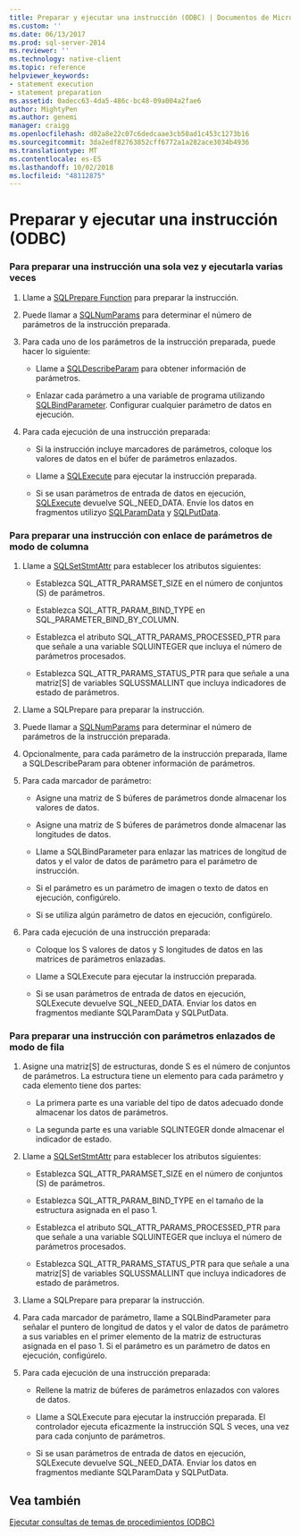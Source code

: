 ```yaml
---
title: Preparar y ejecutar una instrucción (ODBC) | Documentos de Microsoft
ms.custom: ''
ms.date: 06/13/2017
ms.prod: sql-server-2014
ms.reviewer: ''
ms.technology: native-client
ms.topic: reference
helpviewer_keywords:
- statement execution
- statement preparation
ms.assetid: 0adecc63-4da5-486c-bc48-09a004a2fae6
author: MightyPen
ms.author: genemi
manager: craigg
ms.openlocfilehash: d02a8e22c07c6dedcaae3cb50ad1c453c1273b16
ms.sourcegitcommit: 3da2edf82763852cff6772a1a282ace3034b4936
ms.translationtype: MT
ms.contentlocale: es-ES
ms.lasthandoff: 10/02/2018
ms.locfileid: "48112875"
---
```

# <a name="prepare-and-execute-a-statement-odbc"></a>Preparar y ejecutar una instrucción (ODBC)
    
### <a name="to-prepare-a-statement-once-and-then-execute-it-multiple-times"></a>Para preparar una instrucción una sola vez y ejecutarla varias veces  
  
1.  Llame a [SQLPrepare Function](http://go.microsoft.com/fwlink/?LinkId=59360) para preparar la instrucción.  
  
2.  Puede llamar a [SQLNumParams](http://go.microsoft.com/fwlink/?LinkId=58404) para determinar el número de parámetros de la instrucción preparada.  
  
3.  Para cada uno de los parámetros de la instrucción preparada, puede hacer lo siguiente:  
  
    -   Llame a [SQLDescribeParam](../../native-client-odbc-api/sqldescribeparam.md) para obtener información de parámetros.  
  
    -   Enlazar cada parámetro a una variable de programa utilizando [SQLBindParameter](../../native-client-odbc-api/sqlbindparameter.md). Configurar cualquier parámetro de datos en ejecución.  
  
4.  Para cada ejecución de una instrucción preparada:  
  
    -   Si la instrucción incluye marcadores de parámetros, coloque los valores de datos en el búfer de parámetros enlazados.  
  
    -   Llame a [SQLExecute](http://go.microsoft.com/fwlink/?LinkId=58400) para ejecutar la instrucción preparada.  
  
    -   Si se usan parámetros de entrada de datos en ejecución, [SQLExecute](http://go.microsoft.com/fwlink/?LinkId=58400) devuelve SQL_NEED_DATA. Envíe los datos en fragmentos utilizyo [SQLParamData](http://go.microsoft.com/fwlink/?LinkId=58405) y [SQLPutData](../../native-client-odbc-api/sqlputdata.md).  
  
### <a name="to-prepare-a-statement-with-column-wise-parameter-binding"></a>Para preparar una instrucción con enlace de parámetros de modo de columna  
  
1.  Llame a [SQLSetStmtAttr](../../native-client-odbc-api/sqlsetstmtattr.md) para establecer los atributos siguientes:  
  
    -   Establezca SQL_ATTR_PARAMSET_SIZE en el número de conjuntos (S) de parámetros.  
  
    -   Establezca SQL_ATTR_PARAM_BIND_TYPE en SQL_PARAMETER_BIND_BY_COLUMN.  
  
    -   Establezca el atributo SQL_ATTR_PARAMS_PROCESSED_PTR para que señale a una variable SQLUINTEGER que incluya el número de parámetros procesados.  
  
    -   Establezca SQL_ATTR_PARAMS_STATUS_PTR para que señale a una matriz[S] de variables SQLUSSMALLINT que incluya indicadores de estado de parámetros.  
  
2.  Llame a SQLPrepare para preparar la instrucción.  
  
3.  Puede llamar a [SQLNumParams](http://go.microsoft.com/fwlink/?LinkId=58404) para determinar el número de parámetros de la instrucción preparada.  
  
4.  Opcionalmente, para cada parámetro de la instrucción preparada, llame a SQLDescribeParam para obtener información de parámetros.  
  
5.  Para cada marcador de parámetro:  
  
    -   Asigne una matriz de S búferes de parámetros donde almacenar los valores de datos.  
  
    -   Asigne una matriz de S búferes de parámetros donde almacenar las longitudes de datos.  
  
    -   Llame a SQLBindParameter para enlazar las matrices de longitud de datos y el valor de datos de parámetro para el parámetro de instrucción.  
  
    -   Si el parámetro es un parámetro de imagen o texto de datos en ejecución, configúrelo.  
  
    -   Si se utiliza algún parámetro de datos en ejecución, configúrelo.  
  
6.  Para cada ejecución de una instrucción preparada:  
  
    -   Coloque los S valores de datos y S longitudes de datos en las matrices de parámetros enlazadas.  
  
    -   Llame a SQLExecute para ejecutar la instrucción preparada.  
  
    -   Si se usan parámetros de entrada de datos en ejecución, SQLExecute devuelve SQL_NEED_DATA. Enviar los datos en fragmentos mediante SQLParamData y SQLPutData.  
  
### <a name="to-prepare-a-statement-with-row-wise-bound-parameters"></a>Para preparar una instrucción con parámetros enlazados de modo de fila  
  
1.  Asigne una matriz[S] de estructuras, donde S es el número de conjuntos de parámetros. La estructura tiene un elemento para cada parámetro y cada elemento tiene dos partes:  
  
    -   La primera parte es una variable del tipo de datos adecuado donde almacenar los datos de parámetros.  
  
    -   La segunda parte es una variable SQLINTEGER donde almacenar el indicador de estado.  
  
2.  Llame a [SQLSetStmtAttr](../../native-client-odbc-api/sqlsetstmtattr.md) para establecer los atributos siguientes:  
  
    -   Establezca SQL_ATTR_PARAMSET_SIZE en el número de conjuntos (S) de parámetros.  
  
    -   Establezca SQL_ATTR_PARAM_BIND_TYPE en el tamaño de la estructura asignada en el paso 1.  
  
    -   Establezca el atributo SQL_ATTR_PARAMS_PROCESSED_PTR para que señale a una variable SQLUINTEGER que incluya el número de parámetros procesados.  
  
    -   Establezca SQL_ATTR_PARAMS_STATUS_PTR para que señale a una matriz[S] de variables SQLUSSMALLINT que incluya indicadores de estado de parámetros.  
  
3.  Llame a SQLPrepare para preparar la instrucción.  
  
4.  Para cada marcador de parámetro, llame a SQLBindParameter para señalar el puntero de longitud de datos y el valor de datos de parámetro a sus variables en el primer elemento de la matriz de estructuras asignada en el paso 1. Si el parámetro es un parámetro de datos en ejecución, configúrelo.  
  
5.  Para cada ejecución de una instrucción preparada:  
  
    -   Rellene la matriz de búferes de parámetros enlazados con valores de datos.  
  
    -   Llame a SQLExecute para ejecutar la instrucción preparada. El controlador ejecuta eficazmente la instrucción SQL S veces, una vez para cada conjunto de parámetros.  
  
    -   Si se usan parámetros de entrada de datos en ejecución, SQLExecute devuelve SQL_NEED_DATA. Enviar los datos en fragmentos mediante SQLParamData y SQLPutData.  
  
## <a name="see-also"></a>Vea también  
 [Ejecutar consultas de temas de procedimientos &#40;ODBC&#41;](executing-queries-how-to-topics-odbc.md)  
  
  
